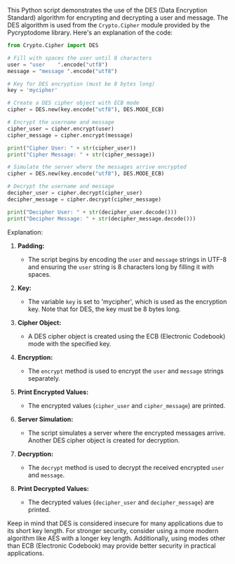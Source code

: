 This Python script demonstrates the use of the DES (Data Encryption Standard) algorithm for encrypting and decrypting a user and message. The DES algorithm is used from the `Crypto.Cipher` module provided by the Pycryptodome library. Here's an explanation of the code:

```python
from Crypto.Cipher import DES

# Fill with spaces the user until 8 characters
user = "user    ".encode("utf8")
message = "message ".encode("utf8")

# Key for DES encryption (must be 8 bytes long)
key = 'mycipher'

# Create a DES cipher object with ECB mode
cipher = DES.new(key.encode("utf8"), DES.MODE_ECB)

# Encrypt the username and message
cipher_user = cipher.encrypt(user)
cipher_message = cipher.encrypt(message)

print("Cipher User: " + str(cipher_user))
print("Cipher Message: " + str(cipher_message))

# Simulate the server where the messages arrive encrypted
cipher = DES.new(key.encode("utf8"), DES.MODE_ECB)

# Decrypt the username and message
decipher_user = cipher.decrypt(cipher_user)
decipher_message = cipher.decrypt(cipher_message)

print("Decipher User: " + str(decipher_user.decode()))
print("Decipher Message: " + str(decipher_message.decode()))
```

Explanation:

1. **Padding:**
   - The script begins by encoding the `user` and `message` strings in UTF-8 and ensuring the `user` string is 8 characters long by filling it with spaces.

2. **Key:**
   - The variable `key` is set to 'mycipher', which is used as the encryption key. Note that for DES, the key must be 8 bytes long.

3. **Cipher Object:**
   - A DES cipher object is created using the ECB (Electronic Codebook) mode with the specified key.

4. **Encryption:**
   - The `encrypt` method is used to encrypt the `user` and `message` strings separately.

5. **Print Encrypted Values:**
   - The encrypted values (`cipher_user` and `cipher_message`) are printed.

6. **Server Simulation:**
   - The script simulates a server where the encrypted messages arrive. Another DES cipher object is created for decryption.

7. **Decryption:**
   - The `decrypt` method is used to decrypt the received encrypted `user` and `message`.

8. **Print Decrypted Values:**
   - The decrypted values (`decipher_user` and `decipher_message`) are printed.

Keep in mind that DES is considered insecure for many applications due to its short key length. For stronger security, consider using a more modern algorithm like AES with a longer key length. Additionally, using modes other than ECB (Electronic Codebook) may provide better security in practical applications.
